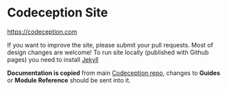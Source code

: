 # Codeception Site

https://codeception.com

If you want to improve the site, please submit your pull requests. Most of design changes are welcome!
To run site locally (published with Github pages) you need to install [Jekyll](https://jekyllrb.com/)

**Documentation is copied** from main [Codeception repo](https://github.com/codeception/codeception), changes to **Guides** or **Module Reference** should be sent into it.  

